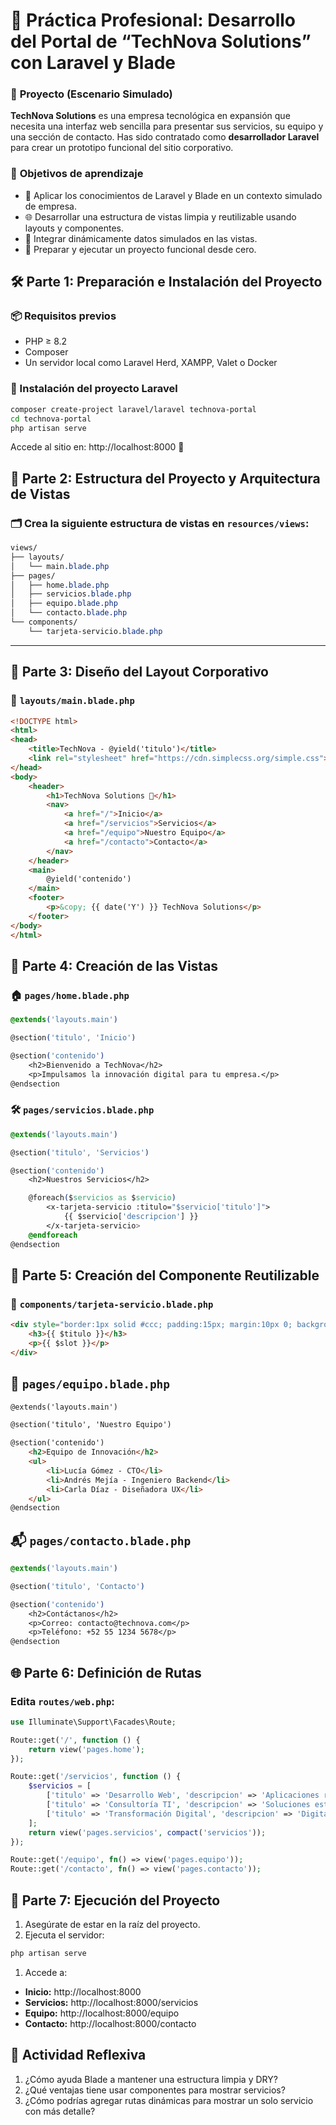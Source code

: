 # 🧠 **Práctica Profesional: Desarrollo del Portal de “TechNova Solutions” con Laravel y Blade**

### 🏢 **Proyecto (Escenario Simulado)**

**TechNova Solutions** es una empresa tecnológica en expansión que necesita una interfaz web sencilla para presentar sus servicios, su equipo y una sección de contacto. Has sido contratado como **desarrollador Laravel** para crear un prototipo funcional del sitio corporativo.

### 🎯 **Objetivos de aprendizaje**

- 🧱 Aplicar los conocimientos de Laravel y Blade en un contexto simulado de empresa.
- 🌐 Desarrollar una estructura de vistas limpia y reutilizable usando layouts y componentes.
- 🔁 Integrar dinámicamente datos simulados en las vistas.
- 🚀 Preparar y ejecutar un proyecto funcional desde cero.

## 🛠️ **Parte 1: Preparación e Instalación del Proyecto**

### 📦 Requisitos previos

- PHP ≥ 8.2
- Composer
- Un servidor local como Laravel Herd, XAMPP, Valet o Docker

### 🧪 Instalación del proyecto Laravel

```bash
composer create-project laravel/laravel technova-portal
cd technova-portal
php artisan serve
```

Accede al sitio en: http://localhost:8000 🚀

## 🧱 **Parte 2: Estructura del Proyecto y Arquitectura de Vistas**

### 🗂️ Crea la siguiente estructura de vistas en `resources/views`:

```css
views/
├── layouts/
│   └── main.blade.php
├── pages/
│   ├── home.blade.php
│   ├── servicios.blade.php
│   ├── equipo.blade.php
│   └── contacto.blade.php
└── components/
    └── tarjeta-servicio.blade.php
```

------

## 📐 **Parte 3: Diseño del Layout Corporativo**

### 🧩 `layouts/main.blade.php`

```html
<!DOCTYPE html>
<html>
<head>
    <title>TechNova - @yield('titulo')</title>
    <link rel="stylesheet" href="https://cdn.simplecss.org/simple.css">
</head>
<body>
    <header>
        <h1>TechNova Solutions 🚀</h1>
        <nav>
            <a href="/">Inicio</a>
            <a href="/servicios">Servicios</a>
            <a href="/equipo">Nuestro Equipo</a>
            <a href="/contacto">Contacto</a>
        </nav>
    </header>
    <main>
        @yield('contenido')
    </main>
    <footer>
        <p>&copy; {{ date('Y') }} TechNova Solutions</p>
    </footer>
</body>
</html>
```

## 🧱 **Parte 4: Creación de las Vistas**

### 🏠 `pages/home.blade.php`

```css
@extends('layouts.main')

@section('titulo', 'Inicio')

@section('contenido')
    <h2>Bienvenido a TechNova</h2>
    <p>Impulsamos la innovación digital para tu empresa.</p>
@endsection
```

### 🛠️ `pages/servicios.blade.php`

```css
@extends('layouts.main')

@section('titulo', 'Servicios')

@section('contenido')
    <h2>Nuestros Servicios</h2>

    @foreach($servicios as $servicio)
        <x-tarjeta-servicio :titulo="$servicio['titulo']">
            {{ $servicio['descripcion'] }}
        </x-tarjeta-servicio>
    @endforeach
@endsection
```

## 🔧 **Parte 5: Creación del Componente Reutilizable**

### 🧩 `components/tarjeta-servicio.blade.php`

```html
<div style="border:1px solid #ccc; padding:15px; margin:10px 0; background:#f9f9f9;">
    <h3>{{ $titulo }}</h3>
    <p>{{ $slot }}</p>
</div>
```

## 👥 `pages/equipo.blade.php`

```html
@extends('layouts.main')

@section('titulo', 'Nuestro Equipo')

@section('contenido')
    <h2>Equipo de Innovación</h2>
    <ul>
        <li>Lucía Gómez - CTO</li>
        <li>Andrés Mejía - Ingeniero Backend</li>
        <li>Carla Díaz - Diseñadora UX</li>
    </ul>
@endsection
```

## 📬 `pages/contacto.blade.php`

```css
@extends('layouts.main')

@section('titulo', 'Contacto')

@section('contenido')
    <h2>Contáctanos</h2>
    <p>Correo: contacto@technova.com</p>
    <p>Teléfono: +52 55 1234 5678</p>
@endsection
```

## 🌐 **Parte 6: Definición de Rutas**

### Edita `routes/web.php`:

```php
use Illuminate\Support\Facades\Route;

Route::get('/', function () {
    return view('pages.home');
});

Route::get('/servicios', function () {
    $servicios = [
        ['titulo' => 'Desarrollo Web', 'descripcion' => 'Aplicaciones rápidas y seguras.'],
        ['titulo' => 'Consultoría TI', 'descripcion' => 'Soluciones estratégicas.'],
        ['titulo' => 'Transformación Digital', 'descripcion' => 'Digitaliza tu negocio.']
    ];
    return view('pages.servicios', compact('servicios'));
});

Route::get('/equipo', fn() => view('pages.equipo'));
Route::get('/contacto', fn() => view('pages.contacto'));
```

## 🚀 **Parte 7: Ejecución del Proyecto**

1. Asegúrate de estar en la raíz del proyecto.
2. Ejecuta el servidor:

```bash
php artisan serve
```

1. Accede a:

- **Inicio:** http://localhost:8000
- **Servicios:** http://localhost:8000/servicios
- **Equipo:** http://localhost:8000/equipo
- **Contacto:** http://localhost:8000/contacto

## 📝 **Actividad Reflexiva**

1. ¿Cómo ayuda Blade a mantener una estructura limpia y DRY?
2. ¿Qué ventajas tiene usar componentes para mostrar servicios?
3. ¿Cómo podrías agregar rutas dinámicas para mostrar un solo servicio con más detalle?